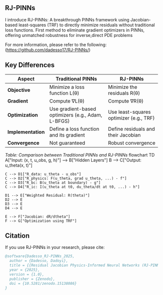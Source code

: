 ## RJ-PINNs
I introduce RJ-PINNs: A breakthrough PINNs framework using Jacobian-based least-squares (TRF) to directly minimize residuals without traditional loss functions. First method to eliminate gradient optimizers in PINNs, offering unmatched robustness for inverse,direct PDE problems 


For more information, please refer to the following:(https://github.com/dadesso17/RJ-PINNs/)

## Key Differences

| Aspect         | Traditional PINNs                         | RJ-PINNs                               |
|--------------|--------------------------------|--------------------------------|
| **Objective** | Minimize a loss function L(θ) | Minimize the residuals R(θ) |
| **Gradient** | Compute ∇L(θ) | Compute ∇R(θ) |
| **Optimization** | Use gradient-based optimizers (e.g., Adam, L-BFGS) | Use least-squares optimizer (e.g., TRF) |
| **Implementation** | Define a loss function and its gradient | Define residuals and their Jacobian |
| **Convergence** | Not guaranteed | Robust convergence |

*Table: Comparison between Traditional PINNs and RJ-PINNs*
flowchart TD
    A["Input: (x, t, u_obs, g, h)"] --> B["Hidden Layers"]
    B --> C["Output: u_theta(x, t)"]

    C --> D1["R_data: u_theta - u_obs"]
    C --> D2["R_physics: F(u_theta, grad u_theta, ...) - f"]
    C --> D3["R_bc: B(u_theta at boundary) - g"]
    C --> D4["R_ic: I(u_theta at t0, du_theta/dt at t0, ...) - h"]

    D1 --> E["Weighted Residual: R(theta)"]
    D2 --> E
    D3 --> E
    D4 --> E

    E --> F["Jacobian: dR/dtheta"]
    F --> G["Optimization using TRF"]



## Citation
If you use RJ-PINNs in your research, please cite:

```bibtex
@software{Dadesso_RJ-PINNs_2025,
  author = {Dadesso, Dadoyi},
  title = {{Residual Jacobian Physics-Informed Neural Networks (RJ-PINNs)}},
  year = {2025},
  version = {1.0},
  publisher = {Zenodo},
  doi = {10.5281/zenodo.15138086}
}
